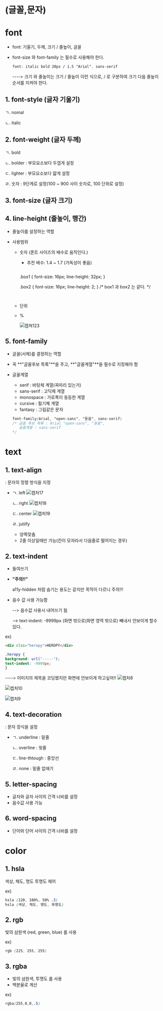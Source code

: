 # (글꼴,문자)

# font 

- font:  기울기, 두께, 크기 / 줄높이, 글꼴

- font-size 와 font-family 는 필수로 사용해야 한다.

  ```css
  font: italic bold 20px / 1.5 "Arial", sans-serif
  ```

  ----> 크기 와 줄높이는 크기 / 줄높이 이런 식으로,  / 로 구분하여 크기 다음 줄높이 순서를 지켜야 한다. 

## 1. font-style (글자 기울기)

ㄱ. nomal

ㄴ. italic

## 2. font-weight (글자 두께)

ㄱ. bold

ㄴ. bolder : 부모요소보다 두껍게 설정

ㄷ. lighter : 부모요소보다 얇게 설정

ㄹ. 숫자 : 9단계로 설정(100 ~ 900 사이 숫자로, 100 단위로 설정)

## 3. font-size (글자 크기)

## 4. line-height (줄높이, 행간)

- 줄높이를 설정하는 역할

- 사용범위

  - 숫자 (폰트 사이즈의 배수로 움직인다.) 

    - 추천 배수: 1.4 ~ 1.7 (가독성이 좋음)

      ```css
    .box1 {
          font-size: 16px;
        line-height: 32px;
      }
      
      .box2 {
          font-size: 16px;
          line-height: 2;
    }
      /* box1 과 box2 는 같다. */
      ```
    ```
    
    ```
  
  - 단위
  
  - %
  
    ![캡쳐123](https://user-images.githubusercontent.com/62126380/87221286-cb891400-c3a5-11ea-9c37-4a43aeade614.jpg)
  
    

## 5. font-family

- 글꼴(서체)를 결정하는 역할

- 꼭 **"글꼴후보 목록"**을 주고, **"글꼴계열"**을 필수로 지정해야 함

- 글꼴계열

  - serif : 바탕체 계열(꼭따리 있는거)
  - sans-serif : 고딕체 계열
  - monospace : 가로폭이 동등한 계열
  - cursive : 필기쳬 계열
  - fantasy : 그림같은 문자

  ``` CSS
  font-family(Arial, "open-sans", "돋움", sans-serif)
  /* 글꼴 후보 목록 : Arial "open-sans", "돋움", 
     글꼴계열 : sans-serif
  */
  ```


# text

## 1. text-align

: 문자의 정렬 방식을 지정

- ㄱ. left      ![캡처17](https://user-images.githubusercontent.com/62126380/77907676-f783fc00-72c4-11ea-9e99-1dc75e61646f.PNG)

  ㄴ. right    ![캡처18](https://user-images.githubusercontent.com/62126380/77907690-023e9100-72c5-11ea-93a5-ef8552c9727c.PNG)

  ㄷ. center ![캡처19](https://user-images.githubusercontent.com/62126380/77907705-0b2f6280-72c5-11ea-83aa-d8d7667e74c8.PNG)

  ㄹ. jutiify 

  - 양쪽맞춤
  - 2줄 이상일때만 가능(칸이 모자라서 다음줄로 떨어지는 경우)

## 2. text-indent

- 들여쓰기

- **"주의!!"** 

  a11y-hidden 처럼 숨기는 용도는 같지만 목적이 다르니 주의!!!

- 음수 값 사용 가능함 

  --> 음수값 사용시 내어쓰기 됨

  --> text-indent: -9999px (화면 밖으로(화면 영역 밖으로) 빼내서 안보이게 할수 있다.

ex)

```html
<div clss="heropy">HEROPY</div>
```

```css
.heropy {
background: url("-----"); 
text-indent: -9999px;
}
```

----> 이미지의 제목을 코딩했지만 화면에 안보이게 하고싶어!!
![캡처8](https://user-images.githubusercontent.com/62126380/77722280-a4921680-7030-11ea-9402-ea216d961ef0.PNG)

![캡처10](https://user-images.githubusercontent.com/62126380/77722307-bd9ac780-7030-11ea-92df-0785bb46e526.PNG)

![캡처9](https://user-images.githubusercontent.com/62126380/77722326-cc817a00-7030-11ea-8414-e9021103d70c.PNG)

## 4. text-decoration

: 문자 장식을 설정

- ㄱ. underline : 밑줄

  ㄴ. overline : 윗줄

  ㄷ. line-thtough : 중앙선

  ㄹ. none :  밑줄 없애기

## 5. letter-spacing

- 글자와 글자 사이의 간격 너비를 설정
- 음수값 사용 가능

## 6. word-spacing

- 단어와 단어 사이의 간격 너비를 설정

# color

## 1. hsla

색상, 채도, 명도 투명도 제어

ex)

```css
hsla (120, 100%, 50% .3)
hsla (색상, 채도, 명도, 투명도)
```

## 2. rgb

빛의 삼원색 (red, green, blue) 를 사용

ex)

``` css
rgb (225, 255, 255)
```

## 3. rgba

- 빛의 삼원색, 투명도 를 사용
- 백분율로 계산

ex)

```css
rgba(255,0,0,.5)
```